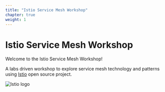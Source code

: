 ```yaml
---
title: "Istio Service Mesh Workshop"
chapter: true
weight: 1
---
```

# Istio Service Mesh Workshop
<!-- <div style="text-align: left"><h2>Istio Service Mesh Workshop</h2></div> -->

<!-- ![Istio Building Blocks](images/istio-building-blocks.png) -->

<!-- In this workshop, we will explore What a service mesh and run a set of labs using Istio. -->


<!-- STATUS: <span style="color: orange">WORK IN PROGRESS</span> -->

Welcome to the Istio Service Mesh Workshop!

A labs driven workshop to explore service mesh technology and patterns using [Istio](https://istio.io) open source project.

![Istio logo](/images/istio-whitelogo-bluebackground.png?width=10pc)
